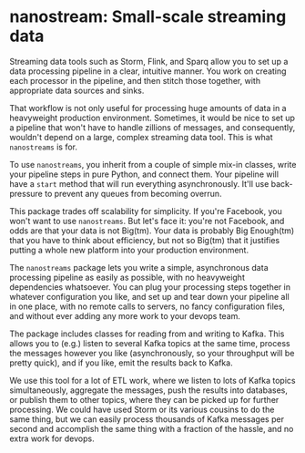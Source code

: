 # nanostream: Small-scale streaming data

Streaming data tools such as Storm, Flink, and Sparq allow you to set up a data
processing pipeline in a clear, intuitive manner. You work on creating each
processor in the pipeline, and then stitch those together, with appropriate
data sources and sinks.

That workflow is not only useful for processing huge amounts of data in a
heavyweight production environment. Sometimes, it would be nice to set up a
pipeline that won't have to handle zillions of messages, and consequently,
wouldn't depend on a large, complex streaming data tool.  This is what
`nanostreams` is for.

To use `nanostreams`, you inherit from a couple of simple mix-in classes, write
your pipeline steps in pure Python, and connect them. Your pipeline will have a
`start` method that will run everything asynchronously. It'll use back-pressure
to prevent any queues from becoming overrun.

This package trades off scalability for simplicity. If you're Facebook, you
won't want to use `nanostreams`. But let's face it: you're not Facebook, and
odds are that your data is not Big(tm). Your data is probably Big Enough(tm)
that you have to think about efficiency, but not so Big(tm) that it justifies
putting a whole new platform into your production environment.

The `nanostreams` package lets you write a simple, asynchronous data processing
pipeline as easily as possible, with no heavyweight dependencies whatsoever.
You can plug your processing steps together in whatever configuration you like,
and set up and tear down your pipeline all in one place, with no remote calls
to servers, no fancy configuration files, and without ever adding any more work
to your devops team.

The package includes classes for reading from and writing to Kafka. This allows
you to (e.g.) listen to several Kafka topics at the same time, process the
messages however you like (asynchronously, so your throughput will be pretty
quick), and if you like, emit the results back to Kafka.

We use this tool for a lot of ETL work, where we listen to lots of Kafka topics
simultaneously, aggregate the messages, push the results into databases, or
publish them to other topics, where they can be picked up for further
processing. We could have used Storm or its various cousins to do the same
thing, but we can easily process thousands of Kafka messages per second and
accomplish the same thing with a fraction of the hassle, and no extra work for
devops.
